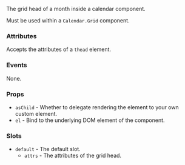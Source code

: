 The grid head of a month inside a calendar component.

Must be used within a `Calendar.Grid` component.

### Attributes

Accepts the attributes of a `thead` element.

### Events

None.

### Props

- `asChild` - Whether to delegate rendering the element to your own custom element.
- `el` - Bind to the underlying DOM element of the component.

### Slots

- `default` - The default slot.
  - `attrs` - The attributes of the grid head.

<!-- @include(./example.md) -->
